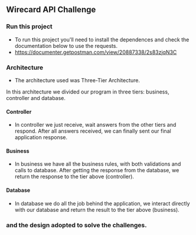## Wirecard API Challenge

### Run this project

- To run this project you'll need to install the dependences and check the documentation below to use the requests.
- https://documenter.getpostman.com/view/20887338/2s83zjqN3C

### Architecture

- The architecture used was Three-Tier Architecture.

In this architecture we divided our program in three tiers: business, controller and database.

#### Controller

- In controller we just receive, wait answers from the other tiers and respond. After all answers received, we can finally sent our final application response.

#### Business

- In business we have all the business rules, with both validations and calls to database. After getting the response from the database, we return the response to the tier above (controller).

#### Database

- In database we do all the job behind the application, we interact directly with our database and return the result to the tier above (business).

### and the design adopted to solve the challenges.
